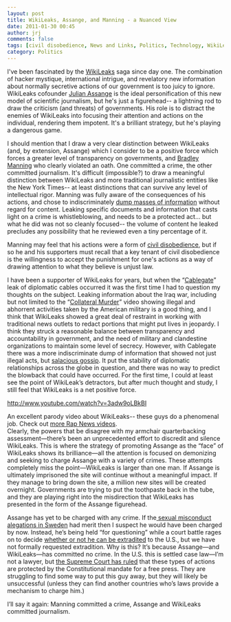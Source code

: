 ```yaml
---
layout: post
title: WikiLeaks, Assange, and Manning - a Nuanced View
date: 2011-01-30 00:45
author: jrj
comments: false
tags: [civil disobedience, News and Links, Politics, Technology, WikiLeaks, wikileaks]
category: Politics
---
```

I've been fascinated by the <a href="http://www.wikileaks.ch/" target="_blank">WikiLeaks</a> saga since day one. The combination of hacker mystique, international intrigue, and revelatory new information about normally secretive actions of our government is too juicy to ignore. WikiLeaks cofounder <a href="http://en.wikipedia.org/wiki/Julian_assange" target="_blank">Julian Assange</a> is the ideal personification of this new model of scientific journalism, but he's just a figurehead-- a lightning rod to draw the criticism (and threats) of governments. His role is to distract the enemies of WikiLeaks into focusing their attention and actions on the individual, rendering them impotent. It's a brilliant strategy, but he's playing a dangerous game.

I should mention that I draw a very clear distinction between WikiLeaks (and, by extension, Assange) which I consider to be a positive force which forces a greater level of transparency on governments, and <a href="http://en.wikipedia.org/wiki/Bradley_manning" target="_blank">Bradley Manning</a> who clearly violated an oath. One committed a crime, the other committed journalism. It's difficult (impossible?) to draw a meaningful distinction between WikiLeaks and more traditional journalistic entities like the New York Times-- at least distinctions that can survive any level of intellectual rigor. Manning was fully aware of the consequences of his actions, and chose to indiscriminately <a href="http://www.wired.com/threatlevel/2010/06/wikileaks-chat/" target="_blank">dump masses of information</a> without regard for content. Leaking specific documents and information that casts light on a crime is whistleblowing, and needs to be a protected act... but what he did was not so cleanly focused-- the volume of content he leaked precludes any possibility that he reviewed even a tiny percentage of it.

Manning may feel that his actions were a form of <a href="http://en.wikipedia.org/wiki/Civil_Disobedience_(Thoreau)">civil disobedience</a>, but if so he and his supporters must recall that a key tenant of civil disobedience is the willingness to accept the punishment for one's actions as a way of drawing attention to what they believe is unjust law.

I have been a supporter of WikiLeaks for years, but when the “<a href="http://213.251.145.96/cablegate.html" target="_blank">Cablegate</a>” leak of diplomatic cables occurred it was the first time I had to question my thoughts on the subject. Leaking information about the Iraq war, including but not limited to the “<a href="http://collateralmurder.com/en/index.html" target="_blank">Collateral Murder</a>” video showing illegal and abhorrent activities taken by the American military is a good thing, and I think that WikiLeaks showed a great deal of restraint in working with traditional news outlets to redact portions that might put lives in jeopardy. I think they struck a reasonable balance between transparency and accountability in government, and the need of military and clandestine organizations to maintain some level of secrecy. However, with Cablegate there was a more indiscriminate dump of information that showed not just illegal acts, but <a href="http://www.theatlantic.com/international/archive/2010/11/cablegate-chronicles-qadhafis-ukrainian-nurse/67365/" target="_blank">salacious gossip</a>. It put the stability of diplomatic relationships across the globe in question, and there was no way to predict the blowback that could have occurred. For the first time, I could at least see the point of WikiLeak’s detractors, but after much thought and study, I still feel that WikiLeaks is a net positive force.

http://www.youtube.com/watch?v=3adw9oLBkBI
<div>An excellent parody video about WikiLeaks-- these guys do a phenomenal job. Check out <a href="http://www.thejuicemedia.com/" target="_blank">more Rap News videos</a>.</div>
Clearly, the powers that be disagree with my armchair quarterbacking assessment—there’s been an unprecedented effort to discredit and silence WikiLeaks. This is where the strategy of promoting Assange as the “face” of WikiLeaks shows its brilliance—all the attention is focused on demonizing and seeking to charge Assange with a variety of crimes. These attempts completely miss the point—WikiLeaks is larger than one man. If Assange is ultimately imprisoned the site will continue without a meaningful impact. If they manage to bring down the site, a million new sites will be created overnight. Governments are trying to put the toothpaste back in the tube, and they are playing right into the misdirection that WikiLeaks has presented in the form of the Assange figurehead.

Assange has yet to be charged with any crime. If the<a href="http://articles.cnn.com/2010-08-21/world/sweden.wikileaks.charge_1_julian-assange-molestation-charge-arrest-warrant?_s=PM:WORLD" target="_blank"> sexual misconduct alegations in Sweden</a> had merit then I suspect he would have been charged by now. Instead, he’s being held “for questioning” while a court battle rages on to decide <a href="http://www.google.com/hostednews/afp/copyright?hl=en" target="_blank">whether or not he can be extradited</a> to the U.S., but we have not formally requested extradition. Why is this? It’s because Assange—and WikiLeaks—has committed no crime. In the U.S. this is settled case law—I’m not a lawyer, but <a href="http://en.wikipedia.org/wiki/New_York_Times_Co._v._United_States" target="_blank">the Supreme Court has ruled</a> that these types of actions are protected by the Constitutional mandate for a free press. They are struggling to find some way to put this guy away, but they will likely be unsuccessful (unless they can find another countries who’s laws provide a mechanism to charge him.)

I’ll say it again: Manning committed a crime, Assange and WikiLeaks committed journalism.
